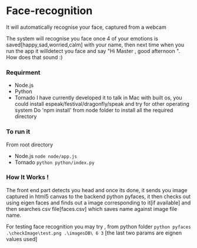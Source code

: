 Face-recognition
================

It will automatically recognise your face, captured from a webcam


The system will recognise you face once 4 of your emotions is saved[happy,sad,worried,calm] with your name, then next time when you run the app it willdetect you face and say "Hi Master , good afternoon ". How does that sound :)

### Requirment

* Node.js
* Python
* Tornado
  I have currently developed it to talk in Mac with built os, you could install espeak/festival/dragonfly/speak and try for other operating system
Do 'npm install' from node folder to install all the required directory

### To run it

From root directory
* Node.js
	`node node/app.js`
* Tornado
	`python python/index.py`


### How It Works !

The front end part detects you head and once its done, it sends you image captured in html5 canvas to the backend python pyfaces, it then checks out using eigen faces and finds out a image corresponding to it[if available] and then searches csv file[faces.csv] which saves name against image file name.


For testing face recognition you may try , from python folder
  `python pyfaces .\checkImage\test.png .\imagesDB\ 6 3`
  [the last two params are eignen values used]


